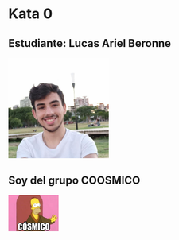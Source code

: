 # Kata 0

## Estudiante: Lucas Ariel Beronne

<img src="miFoto.jpeg" width="40%" height="40%">
  

## Soy del grupo COOSMICO

[<img src="coosmico.jpg" width="20%" height="20%">](https://youtu.be/DC--XxOErns)